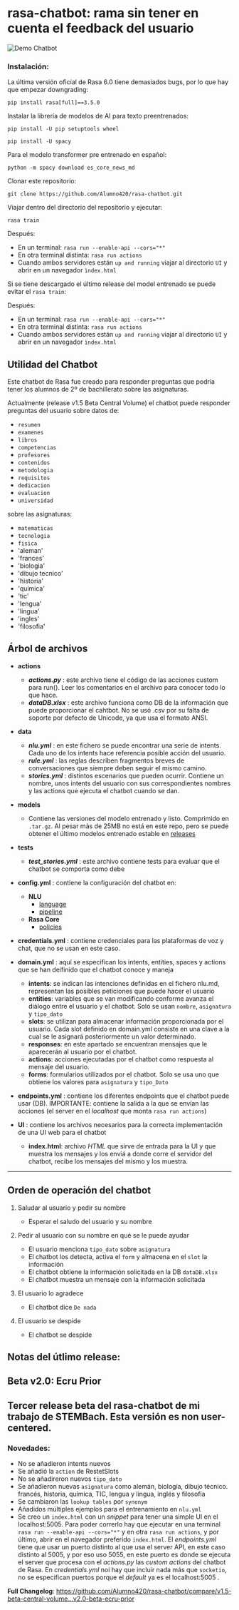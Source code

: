 # rasa-chatbot: rama sin tener en cuenta el feedback del usuario
![Demo Chatbot]([[https://raw.githubusercontent.com/Alumno420/rasa-chatbot/main/DEMO-chatbot.png](https://raw.githubusercontent.com/Alumno420/rasa-chatbot/1356cb33a58aff20f4d60f51c6125d8c47f4e5dd/DEMO-chatbot%20-%20non%20user%20centered.png)])  
### Instalación:
La última versión oficial de Rasa 6.0 tiene demasiados bugs, por lo que hay que empezar downgrading:

`pip install rasa[full]==3.5.0`

Instalar la librería de modelos de AI para texto preentrenados:

`pip install -U pip setuptools wheel`

`pip install -U spacy`

Para el modelo transformer pre entrenado en español:

`python -m spacy download es_core_news_md` 

Clonar este repositorio:

`git clone https://github.com/Alumno420/rasa-chatbot.git`

Viajar dentro del directorio del repositorio y ejecutar:

`rasa train`

Después:
- En un terminal: `rasa run --enable-api --cors="*"`
- En otra terminal distinta: `rasa run actions`
- Cuando ambos servidores están `up and running` viajar al directorio `UI` y abrir en un navegador `ìndex.html`

Si se tiene descargado el último release del model entrenado se puede evitar el `rasa train`:

Después:
- En un terminal: `rasa run --enable-api --cors="*"`
- En otra terminal distinta: `rasa run actions`
- Cuando ambos servidores están `up and running` viajar al directorio `UI` y abrir en un navegador `ìndex.html`

## Utilidad del Chatbot
Este chatbot de Rasa fue creado para responder preguntas que podría tener los alumnos de 2º de bachillerato sobre las asignaturas.

Actualmente (release v1.5 Beta Central Volume) el chatbot puede responder preguntas del usuario sobre datos de: 
- `resumen`
- `examenes`
- `libros`
- `competencias`
- `profesores`
- `contenidos`
- `metodologia`
- `requisitos`
- `dedicacion`
- `evaluacion`
- `universidad`

sobre las asignaturas:
- `matematicas`
- `tecnologia`
- `fisica`
- 'aleman'
- 'frances'
- 'biologia'
- 'dibujo tecnico'
- 'historia'
- 'quimica'
- 'tic'
- 'lengua'
- 'lingua'
- 'ingles'
- 'filosofia'

## Árbol de archivos
- **actions**
	- ***actions.py*** : este archivo tiene el código de las acciones custom para run(). Leer los comentarios en el archivo para conocer todo lo que hace.
   	- ***dataDB.xlsx*** : este archivo funciona como DB de la información que puede proporcionar el cahtbot. No se usó .csv por su falta de soporte por defecto de Unicode, ya que usa el formato ANSI.

- **data**
	- ***nlu.yml*** : en este fichero se puede encontrar una serie de intents. Cada uno de los intents hace referencia posible acción del usuario.
	- ***rule.yml*** : las reglas describen fragmentos breves de conversaciones que siempre deben seguir el mismo camino.
	- ***stories.yml*** : distintos escenarios que pueden ocurrir. Contiene un nombre, unos intents del usuario con sus correspondientes nombres y las actions que ejecuta el chatbot cuando se dan.

- **models**
	- Contiene las versiones del modelo entrenado y listo. Comprimido en `.tar.gz`. Al pesar más de 25MB no está en este repo, pero se puede obtener el último modelos entrenado estable en [releases](https://github.com/Alumno420/rasa-chatbot/releases/tag/v1.0-beta-snowy-trainer)

- **tests**
	- ***test_stories.yml*** : este archivo contiene tests para evaluar que el chatbot se comporta como debe

- **config.yml** : contiene la configuración del chatbot en:
	- **NLU**
		* [language](https://rasa.com/docs/rasa/nlu/components/) 
		* [pipeline](https://rasa.com/docs/rasa/tuning-your-model)
	- **Rasa Core**
		* [policies](https://rasa.com/docs/rasa/core/policies/)

- **credentials.yml** : contiene credenciales para las plataformas de voz y chat, que no se usan en este caso. 

- **domain.yml** : aquí se especifican los intents, entities, spaces y actions que se han deifinido que el chatbot conoce y maneja
	* **intents**: se indican las intenciones definidas en el fichero nlu.md, representan las posibles peticiones que puede hacer el usuario
	* **entities**: variables que se van modificando conforme avanza el diálogo entre el usuario y el chatbot. Solo se usan `nombre`, `asignatura` y `tipo_dato`
	* **slots**: se utilizan para almacenar información proporcionada por el usuario. Cada slot definido en domain.yml consiste en una clave a la cual se le asignará posteriormente un valor determinado.
	* **responses**: en este apartado se encuentran mensajes que le aparecerán al usuario por el chatbot.
	* **actions**: acciones ejecutadas por el chatbot como respuesta al mensaje del usuario.
	* **forms**: formularios utilizados por el chatbot. Solo se usa uno que obtiene los valores para `asignatura` y `tipo_Dato`

- **endpoints.yml** :  contiene los diferentes endpoints que el chatbot puede usar (DB). IMPORTANTE: contiene la salida a la que se envían las acciones (el server en el _localhost_ que monta `rasa run actions`)

- **Ul** : contiene los archivos necesarios para la correcta implementación de una UI web para el chatbot
	* **index.html**: archivo _HTML_ que sirve de entrada para la UI y que muestra los mensajes y los enviá a donde corre el servidor del chatbot, recibe los mensajes del mismo y los muestra.
  

------------

## Orden de operación del chatbot

1. Saludar al usuario y pedir su nombre
	- Esperar el saludo del usuario y su nombre

2. Pedir al usuario con su nombre en qué se le puede ayudar
	- El usuario menciona `tipo_dato` sobre `asignatura`
	- El chatbot los detecta, activa el `form` y almacena en el `slot` la información
	- El chatbot obtiene la información solicitada en la DB `dataDB.xlsx`
	- El chatbot muestra un mensaje con la información solicitada

3. El usuario lo agradece
	- El chatbot dice `De nada`

4. El usuario se despide
	- El chatbot se despide
	
## Notas del útlimo release:
## Beta v2.0: **Ecru Prior**
## Tercer release beta del rasa-chatbot de mi trabajo de STEMBach. Esta versión es non user-centered.
### Novedades:
- No se añadieron intents nuevos
- Se añadió la `action` de RestetSlots
- No se añadireron nuevos `tipo_dato`
- Se añadieron nuevas `asignatura` como alemán, biología, dibujo técnico. francés, historia, química, TIC, lengua y lingua, inglés y filosofía
- Se cambiaron las `lookup tables` por `synonym`
- Añadidos múltiples ejemplos para el entrenamiento en `nlu.yml`
- Se creo un `index.html` con un _snippet_ para tener una simple UI en el localhost:5005. Para poder correrlo hay que ejecutar en una terminal `rasa run --enable-api --cors="*"` y en otra `rasa run actions`, y por último, abrir en el navegador preferido `index.html`. El _endpoints.yml_ tiene que usar un puerto distinto al que usa el server API, en este caso distinto al 5005, y por eso uso 5055, en este puerto es donde se ejecuta el server que procesa con el _actions.py_ las _custom actions_ del chatbot de Rasa. En _credentials.yml_ noi hay que incluir nada más que `socketio`, no se especifican puertos porque el _default_ ya es el localhost:5005 .

**Full Changelog**: https://github.com/Alumno420/rasa-chatbot/compare/v1.5-beta-central-volume...v2.0-beta-ecru-prior
